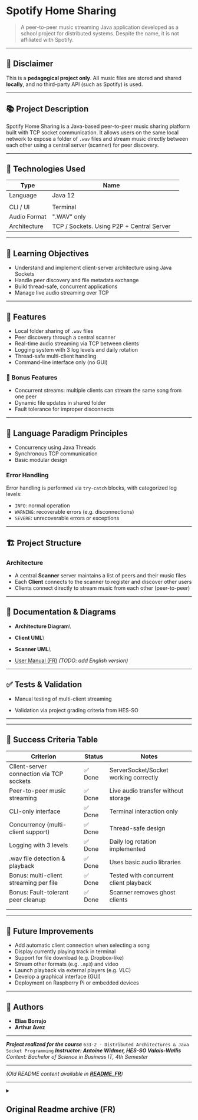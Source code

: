 # Spotify Home Sharing

> A peer-to-peer music streaming Java application developed as a school project for distributed systems. Despite the name, it is not affiliated with Spotify.

---

## 🚫 Disclaimer

This is a **pedagogical project only**. All music files are stored and shared **locally**, and no third-party API (such as Spotify) is used.

---

## 📚 Project Description

Spotify Home Sharing is a Java-based peer-to-peer music sharing platform built with TCP socket communication. It allows users on the same local network to expose a folder of `.wav` files and stream music directly between each other using a central server (scanner) for peer discovery.

---

## 🧪 Technologies Used

| Type         | Name                                      |   |
| ------------ | ----------------------------------------- | - |
| Language     | Java 12                                   |   |
|              |                                           |   |
| CLI / UI     | Terminal                                  |   |
| Audio Format | ".WAV" only                               |   |
| Architecture | TCP / Sockets. Using P2P + Central Server |   |

---

## 🎯 Learning Objectives

* Understand and implement client-server architecture using Java Sockets
* Handle peer discovery and file metadata exchange
* Build thread-safe, concurrent applications
* Manage live audio streaming over TCP

---

## 🔧 Features

* Local folder sharing of `.wav` files
* Peer discovery through a central scanner
* Real-time audio streaming via TCP between clients
* Logging system with 3 log levels and daily rotation
* Thread-safe multi-client handling
* Command-line interface only (no GUI)

### 🔧 Bonus Features

* Concurrent streams: multiple clients can stream the same song from one peer
* Dynamic file updates in shared folder
* Fault tolerance for improper disconnects

---

## 🧠 Language Paradigm Principles

* Concurrency using Java Threads
* Synchronous TCP communication
* Basic modular design

### Error Handling

Error handling is performed via `try-catch` blocks, with categorized log levels:

* `INFO`: normal operation
* `WARNING`: recoverable errors (e.g. disconnections)
* `SEVERE`: unrecoverable errors or exceptions

---

## 🏗 Project Structure

### Architecture

* A central **Scanner** server maintains a list of peers and their music files
* Each **Client** connects to the scanner to register and discover other users
* Clients connect directly to stream music from each other (peer-to-peer)

---

## 📘 Documentation & Diagrams

* **Architecture Diagram**\\

* **Client UML**\\

* **Scanner UML**\\

* [User Manual (FR)](01_Annexes/Manuel%20d'utilisation.docx) *(TODO: add English version)*

---

## ✅ Tests & Validation

* Manual testing of multi-client streaming

* Validation via project grading criteria from HES-SO

---

---

## 📌 Success Criteria Table

| Criterion                                | Status | Notes                                  |
| ---------------------------------------- | ------ | -------------------------------------- |
| Client-server connection via TCP sockets | ✅ Done | ServerSocket/Socket working correctly  |
| Peer-to-peer music streaming             | ✅ Done | Live audio transfer without storage    |
| CLI-only interface                       | ✅ Done | Terminal interaction only              |
| Concurrency (multi-client support)       | ✅ Done | Thread-safe design                     |
| Logging with 3 levels                    | ✅ Done | Daily log rotation implemented         |
| .wav file detection & playback           | ✅ Done | Uses basic audio libraries             |
| Bonus: multi-client streaming per file   | ✅ Done | Tested with concurrent client playback |
| Bonus: Fault-tolerant peer cleanup       | ✅ Done | Scanner removes ghost clients          |
|                                          |        |                                        |
|                                          |        |                                        |

---

## 🚀 Future Improvements

* Add automatic client connection when selecting a song
* Display currently playing track in terminal
* Support for file download (e.g. Dropbox-like)
* Stream other formats (e.g. `.mp3`) and video
* Launch playback via external players (e.g. VLC)
* Develop a graphical interface (GUI)
* Deployment on Raspberry Pi or embedded devices

---

## 👤 Authors

* **Elias Borrajo**
* **Arthur Avez**

---

***Project realized for the course*** `633-2 - Distributed Architectures & Java Socket Programming`
***Instructor: Antoine Widmer, HES-SO Valais-Wallis***
*Context: Bachelor of Science in Business IT, 4th Semester*

---

*(Old README content available in ************************************************************[README\_FR](README_FR.md)************************************************************)*


---



<details>
  <summary>
    <h2>Original Readme archive (FR)</h2>
  </summary>

<h1>VSFY - Spotify Valais</h1>
Toute la documentation est disponible sous le dossier [Annexes](Annexes)
- [Le manuel d'utilisation](Annexes/Manuel d'utilisation.docx)

<h2>Description</h2>
Dans le cadre du cours programmation distribuée (JavaSocket) de la formation Bachelor of Science en informatique de gestion de la HES-SO Valais Wallis, 4 ème semestre, nous avons dû réaliser une application Spotify fonctionnant en Peer to Peer.

Le but est d’avoir un serveur central (Scanner) sur un réseau privé, auquel tous les utilisateurs (Users) peuvent accéder via son ip & port connus.

Une fois qu'un utilisateur se connecte au scanner, les informations de l’utilisateur y sont envoyées.

Les autres utilisateurs se connectant au scanner peuvent demander la liste des utilisateurs connectés eux aussi au scanner et ainsi obtenir leurs informations tel que ip, port, musiques à dispositions.

Ainsi, je peux me connecter à n’importe quel autre utilisateur et streamer chez moi les musiques qu’il me met à disposition, et n’importe qui peut se connecter à mon PC pour écouter les musiques que je mets à disposition.

Durant le cours, nous avons appris à utiliser les sockets sur java, et le but de ce projet est donc d’exploiter un maximum la communication entre des machines différentes via des sockets.
De plus, du multithreading a du être implémenté afin de subvenir à nos besoins pour pouvoir faire toutes les tâches nécessaires en parallèle.

<h2>Configuration réquise</h2>
- Variable d’environnement appelé « VSSPOTIFY » 
  - Peut indiquer le chemin d’accès au bureau par exemple.
  Indique le chemin d’accès au répertoire ou l’on veut créer nos dossiers contenants les fichiers que l’on met à disposition des autres utilisateurs & les fichiers de LOG qui permettront d’avoir un historique des activités.
- Java version jdk-17.0.1 Minimum. Ou plus récent.


<h2>Améliorations futures</h2>
A cause de la durée du projet qui est limtié, nous n'avons pas pu implementér toutes les fonctionnalitées voulues.

- Quand on sélectionne une musique, que on se connecte automatiquement au client sans devoir s'y connecter manuellement.
- Quand on sélectionne une musique, que l'on peut voir la musique en cours de lecture.
- Que on puisse télécharger des musiques ou d'autres types de fichiers, comme un dropBox.
- Que l'on puisse streamer aussi des videos.
- Qu'au lieu de lancer un stream dans l'application, que on utilise VLC ou une application par défaut sur le PC.
- Ajouter une interface graphique.

<h2>Conclusion</h2>
Ce projet a pris beaucoup de temps, on a fait une première itération du projet en partant avec nos connaissances et nos idées,
puis on a rencontré des problèmes pour lesquelles on a fait de la recherche. 
Grâce à cette recherche, on a fait un refactor complêt du projet, on a modélisé toute la structure sur papier, 
les interractions entre nos éléments (à cause du multithreading), et ensuite une fois que tout a été modelisé, on a re-implementé le projet.

En procédant de la sorte, on a un code qui est bien structuré, et pour ajouter de nouvelles améliorations, ce sera bien lus simple au futur.

<h2>Crédits</h2>
Projet réalisé par :
[Arthur Avez](https://gitlab.com/ArthurAvez) & [Borrajo Elias](https://gitlab.com/EliasKelliwich).

  
</details>
